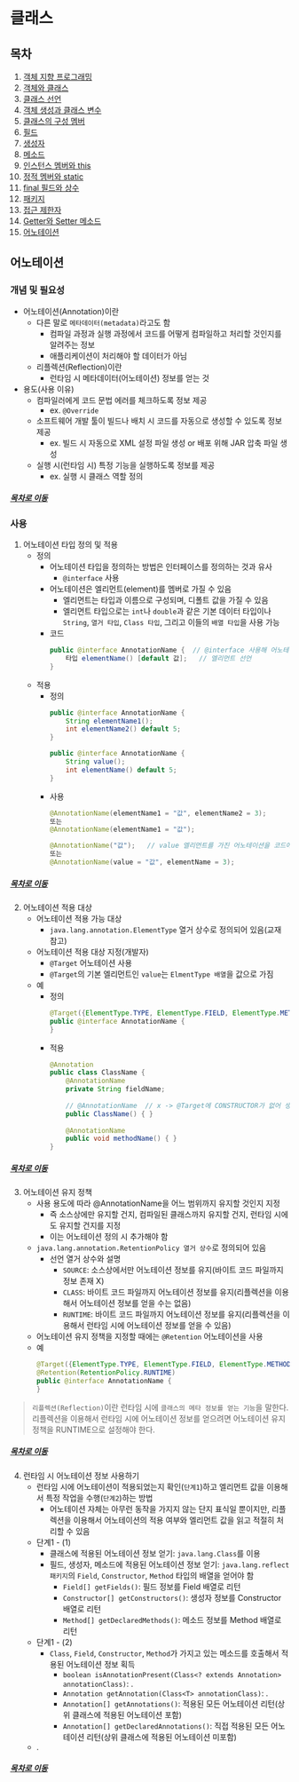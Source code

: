 클래스
====

## 목차
1. [객체 지향 프로그래밍](#객체-지향-프로그래밍)
2. [객체와 클래스](#객체와-클래스)
3. [클래스 선언](#클래스-선언)
4. [객체 생성과 클래스 변수](#객체-생성과-클래스-변수)
5. [클래스의 구성 멤버](#클래스의-구성-멤버)
6. [필드](#필드)
7. [생성자](#생성자)
8. [메소드](#메소드)
9. [인스턴스 멤버와 this](#인스턴스-멤버와-this)
10. [정적 멤버와 static](#정적-멤버와-static)
11. [final 필드와 상수](#final-필드와-상수)
12. [패키지](#패키지)
13. [접근 제한자](#접근-제한자)
14. [Getter와 Setter 메소드](#getter와-setter-메소드)
15. [어노테이션](#어노테이션)

## 어노테이션

### 개념 및 필요성
* 어노테이션(Annotation)이란
	* 다른 말로 `메타데이터(metadata)`라고도 함
		* 컴파일 과정과 실행 과정에서 코드를 어떻게 컴파일하고 처리할 것인지를 알려주는 정보
		* 애플리케이션이 처리해야 할 데이터가 아님
	* 리플렉션(Reflection)이란
		* 런타임 시 메타데이터(어노테이션) 정보를 얻는 것
* 용도(사용 이유)
	* 컴파일러에게 코드 문법 에러를 체크하도록 정보 제공
		* ex. `@Override`
	* 소프트웨어 개발 툴이 빌드나 배치 시 코드를 자동으로 생성할 수 있도록 정보 제공
		* ex. 빌드 시 자동으로 XML 설정 파일 생성 or 배포 위해 JAR 압축 파일 생성
	* 실행 시(런타임 시) 특정 기능을 실행하도록 정보를 제공
		* ex. 실행 시 클래스 역할 정의

##### [목차로 이동](#목차)

### 사용
1. 어노테이션 타입 정의 및 적용
	* 정의
		* 어노테이션 타입을 정의하는 방법은 인터페이스를 정의하는 것과 유사
			* `@interface` 사용
		* 어노테이션은 엘리먼트(element)를 멤버로 가질 수 있음
			* 엘리먼트는 타입과 이름으로 구성되며, 디폴트 값을 가질 수 있음
			* 엘리먼트 타입으로는 `int`나 `double`과 같은 기본 데이터 타입이나 `String`, `열거 타입`, `Class 타입`, 그리고 이들의 `배열 타입`을 사용 가능
		* 코드  
			```java
			public @interface AnnotationName {	// @interface 사용해 어노테이션 정의
				타입 elementName() [default 값];	// 엘리먼트 선언
			}
			```
	* 적용
		* 정의  
			```java
			public @interface AnnotationName {
				String elementName1();
				int elementName2() default 5;
			}
			
			public @interface AnnotationName {
				String value();
				int elementName() default 5;
			}
			```
		* 사용  
			```java
			@AnnotationName(elementName1 = "값", elementName2 = 3);
			또는
			@AnnotationName(elementName1 = "값");
			
			@AnnotationName("값");	// value 엘리먼트를 가진 어노테이션을 코드에서 적용할 때엔 값만 기술 가능(value 값으로 자동 설정됨)
			또는
			@AnnotationName(value = "값", elementName = 3);
			```

##### [목차로 이동](#목차)

2. 어노테이션 적용 대상
	* 어노테이션 적용 가능 대상
		* `java.lang.annotation.ElementType` 열거 상수로 정의되어 있음(교재 참고)
	* 어노테이션 적용 대상 지정(개발자)
		* `@Target` 어노테이션 사용
		* `@Target`의 기본 엘리먼트인 `value`는 `ElmentType 배열`을 값으로 가짐
	* 예
		* 정의  
			```java
			@Target({ElementType.TYPE, ElementType.FIELD, ElementType.METHOD})
			public @interface AnnotationName {
			}
			```
		* 적용  
			```java
			@Annotation
			public class ClassName {
				@AnnotationName
				private String fieldName;
				
				// @AnnotationName	// x -> @Target에 CONSTRUCTOR가 없어 생성자는 적용 못함
				public ClassName() { }
				
				@AnnotationName
				public void methodName() { }
			}
			```

##### [목차로 이동](#목차)

3. 어노테이션 유지 정책
	* 사용 용도에 따라 @AnnotationName을 어느 범위까지 유지할 것인지 지정
		* 즉 소스상에만 유지할 건지, 컴파일된 클래스까지 유지할 건지, 런타임 시에도 유지할 건지를 지정
		* 이는 어노테이션 정의 시 추가해야 함
	* `java.lang.annotation.RetentionPolicy 열거 상수`로 정의되어 있음
		* 선언 열거 상수와 설명
			* `SOURCE`: 소스상에서만 어노테이션 정보를 유지(바이트 코드 파일까지 정보 존재 X)
			* `CLASS`: 바이트 코드 파일까지 어노테이션 정보를 유지(리플렉션을 이용해서 어노테이션 정보를 얻을 수는 없음)
			* `RUNTIME`: 바이트 코드 파일까지 어노테이션 정보를 유지(리플렉션을 이용해서 런타임 시에 어노테이션 정보를 얻을 수 있음)
	* 어노테이션 유지 정책을 지정할 때에는 `@Retention` 어노테이션을 사용
	* 예  
		```java
		@Target({ElementType.TYPE, ElementType.FIELD, ElementType.METHOD})
		@Retention(RetentionPolicy.RUNTIME)
		public @interface AnnotationName {
		}
		```

> `리플렉션(Reflection)`이란 런타임 시에 `클래스의 메타 정보를 얻는 기능`을 말한다.  
> 리플렉션을 이용해서 런타임 시에 어노테이션 정보를 얻으려면 어노테이션 유지 정책을 RUNTIME으로 설정해야 한다.

##### [목차로 이동](#목차)

4. 런타임 시 어노테이션 정보 사용하기
	* 런타임 시에 어노테이션이 적용되었는지 확인(`단계1`)하고 엘리먼트 값을 이용해서 특정 작업을 수행(`단계2`)하는 방법
		* 어노테이션 자체는 아무런 동작을 가지지 않는 단지 표식일 뿐이지만, 리플렉션을 이용해서 어노테이션의 적용 여부와 엘리먼트 값을 읽고 적절히 처리할 수 있음
	* 단계1 - (1)
		* 클래스에 적용된 어노테이션 정보 얻기: `java.lang.Class`를 이용
		* 필드, 생성자, 메소드에 적용된 어노테이션 정보 얻기: `java.lang.reflect 패키지`의 `Field`, `Constructor`, `Method` 타입의 배열을 얻어야 함
			* `Field[] getFields()`: 필드 정보를 Field 배열로 리턴  
			* `Constructor[] getConstructors()`: 생성자 정보를 Constructor 배열로 리턴  
			* `Method[] getDeclaredMethods()`: 메소드 정보를 Method 배열로 리턴
	* 단계1 - (2)
		* `Class`, `Field`, `Constructor`, `Method`가 가지고 있는 메소드를 호출해서 적용된 어노테이션 정보 획득
			* `boolean isAnnotationPresent(Class<? extends Annotation> annotationClass)`: .
			* `Annotation getAnnotation(Class<T> annotationClass)`: .
			* `Annotation[] getAnnotations()`: 적용된 모든 어노테이션 리턴(상위 클래스에 적용된 어노테이션 포함)
			* `Annotation[] getDeclaredAnnotations()`: 직접 적용된 모든 어노테이션 리턴(상위 클래스에 적용된 어노테이션 미포함)
	* .

##### [목차로 이동](#목차)